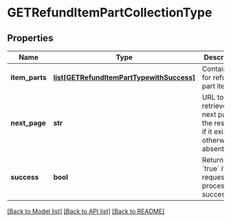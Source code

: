 # GETRefundItemPartCollectionType

## Properties
Name | Type | Description | Notes
------------ | ------------- | ------------- | -------------
**item_parts** | [**list[GETRefundItemPartTypewithSuccess]**](GETRefundItemPartTypewithSuccess.md) | Container for refund part items.  | [optional] 
**next_page** | **str** | URL to retrieve the next page of the response if it exists; otherwise absent.  | [optional] 
**success** | **bool** | Returns &#x60;true&#x60; if the request was processed successfully. | [optional] 

[[Back to Model list]](../README.md#documentation-for-models) [[Back to API list]](../README.md#documentation-for-api-endpoints) [[Back to README]](../README.md)

